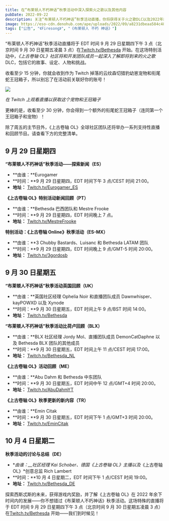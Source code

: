 ```yaml
---
title: 在“布莱顿人不朽神话”秋季活动中深入探索火之歌以及其他内容
pubDate: 2022-09-22
description: 关注“布莱顿人不朽神话”秋季活动直播，你将获得关于火之歌DLC以及2022年即将到来的冒险的新消息！
image: https://eso-cdn.denohub.com/ape/uploads/2022/09/a8231dbeaa584c482283c10a7f92a263.jpg
tags: ["公告", "《Firesong》", "《布莱顿人 不朽 神话》"]
---
```


“布莱顿人不朽神话”秋季活动直播将于 EDT 时间 9 月 29 日星期四下午 3 点（北京时间 9 月 30 日星期五凌晨 3
点）在[Twitch.tv/Bethesda](http://www.twitch.tv/Bethesda) 开始。在这场特别活动中，_《上古卷轴_
*OL》*社区将和开发团队成员一起深入了解即将到来的*火之歌*DLC，包括它的故事、设定、人物和挑战。

收看至少 15 分钟，你就会收到作为 Twitch 掉落的云纹森切猎豹幼崽宠物和衔尾蛇王冠箱子，所以别忘了在活动前关联好你的账号！

![](https://eso-cdn.denohub.com/ape/uploads/2022/09/0ef2e3781d009150d5e647ee59948926.jpg)

_在 Twitch 上观看直播以获取这个宠物和王冠箱子_

更棒的是，收看至少 30 分钟，你会得到一个额外的衔尾蛇王冠箱子（连同第一个王冠箱子和宠物）！

除了周五的主节目外，《上古卷轴 OL》全球社区团队还将举办一系列支持性直播和回顾节目。请查看下方的完整清单。

## 9 月 29 日星期四

**“布莱顿人不朽神话”秋季活动——探索新闻（ES）**

- **由谁：**Eurogamer
- **时间：**9 月 29 日星期四，EDT 时间下午 3 点/CEST 时间 21:00。
- **地址：** [Twitch.tv/Eurogamer_ES](https://www.twitch.tv/eurogamer_es?lang=es)

**《上古卷轴 OL》特别活动新闻回顾（PT）**

- **由谁：**Bethesda 巴西团队和 Mestre Frooke
- **时间：**9 月 29 日星期四，EDT 时间晚上 7 点。
- **地址：** [Twitch.tv/MestreFrooke](https://www.twitch.tv/mestrefrooke)

**特别活动：《上古卷轴 Online》秋季活动（ES-MX）**

- **由谁：**3 Chubby Bastards、Luisanc 和 Bethesda LATAM 团队
- **时间：**9 月 29 日星期四，EDT 时间晚上 9 点/GMT-5 时间 20:00。
- **地址：** [Twitch.tv/3gordosb](https://www.twitch.tv/3gordosb)

## 9 月 30 日星期五

**“布莱顿人不朽神话”秋季活动英国回顾（UK）**

- **由谁：**英国社区经理 Ophelia Noir 和直播团队成员 Dawnwhisper、kayPOWXD 以及 Xynode
- **时间：**9 月 30 日星期五，EDT 时间上午 9 点/BST 时间 14:00。
- **地址：** [Twitch.tv/Bethesda](http://www.twitch.tv/Bethesda)

**“布莱顿人不朽神话”秋季活动比荷卢回顾（BLX）**

- **由谁：**BLX 社区经理 Jordy Mol、直播团队成员 DemonCatDaphne 以及 Bethesda BLX 团队的其他成员
- **时间：**9 月 30 日星期五，EDT 时间上午 11 点/CEST 时间 17:00。
- **地址：** [Twitch.tv/Bethesda_NL](http://www.twitch.tv/Bethesda_NL)

**《上古卷轴 OL》活动回顾（ME）**

- **由谁：**Abu Dahm 和 Bethesda 中东团队
- **时间：**9 月 30 日星期五，EDT 时间中午 12 点/GMT+4 时间 20:00。
- **地址：** [Twitch.tv/AbuDahmYT](https://www.twitch.tv/abudahmyt)

**《上古卷轴 OL》秋季更新的新内容（TR）**

- **由谁：**Emin Citak
- **时间：**9 月 30 日星期五，EDT 时间下午 1 点/GMT+3 时间 20:00。
- **地址：** [Twitch.tv/EminCitak](https://www.twitch.tv/emin_citak)

## 10 月 4 日星期二

**秋季活动的讨论与总结（DE）**

- \*_由谁：\_\_社区经理 Kai Schober、德国《上古卷轴 OL》主播以及_《上古卷轴 OL》\*创意总监 Rich Lambert
- **时间：**10 月 4 日星期二，EDT 时间下午 1 点/CEST 时间 19:00。
- **地址：** [Twitch.tv/Bethesda_DE](https://www.Twitch.tv/Bethesda_DE)

探索西斯忒斯的未来，获得游戏内奖励，并了解《上古卷轴 OL》在 2022
年余下时间内的发展——你不想错过《布莱顿人不朽神话》秋季活动。这场特殊的直播将于 EDT 时间 9 月 29 日星期四下午 3
点（北京时间 9 月 30 日星期五凌晨 3 点）在[Twitch.tv/Bethesda](http://www.twitch.tv/Bethesda) 开始——我们到时候见！
